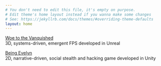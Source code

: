 ```yaml
---
# You don't need to edit this file, it's empty on purpose.
# Edit theme's home layout instead if you wanna make some changes
# See: https://jekyllrb.com/docs/themes/#overriding-theme-defaults
layout: home
---
```


[Woe to the Vanquished](/projects/wttv/)
<br>3D, systems-driven, emergent FPS developed in Unreal

[Being Evelyn](/projects/beingevelyn)
<br>2D, narrative-driven, social stealth and hacking game developed in Unity
